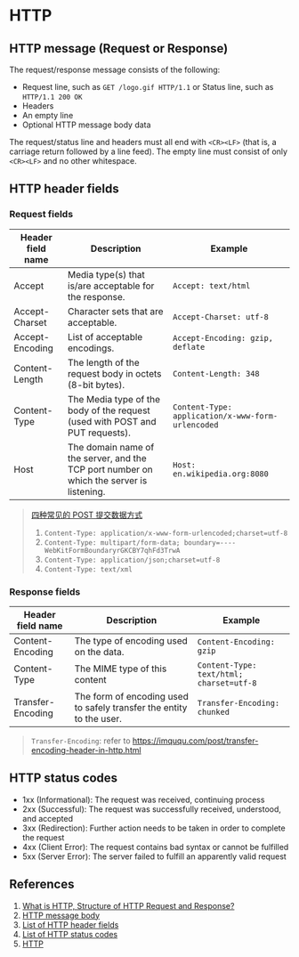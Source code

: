 # HTTP

## HTTP message (Request or Response)

The request/response message consists of the following:

- Request line, such as `GET /logo.gif HTTP/1.1` or Status line, such as `HTTP/1.1 200 OK`
- Headers
- An empty line
- Optional HTTP message body data

The request/status line and headers must all end with `<CR><LF>` (that is, a carriage return followed by a line feed). The empty line must consist of only `<CR><LF>` and no other whitespace.

## HTTP header fields

### Request fields

| Header field name | Description | Example |
| --- | --- | --- |
| Accept | Media type(s) that is/are acceptable for the response. | `Accept: text/html` |
| Accept-Charset | Character sets that are acceptable. | `Accept-Charset: utf-8` |
| Accept-Encoding |	List of acceptable encodings. |	`Accept-Encoding: gzip, deflate` |
| Content-Length | The length of the request body in octets (8-bit bytes). | `Content-Length: 348` |
| Content-Type | The Media type of the body of the request (used with POST and PUT requests). | `Content-Type: application/x-www-form-urlencoded` |
| Host | The domain name of the server, and the TCP port number on which the server is listening. | `Host: en.wikipedia.org:8080` |

> [四种常见的 POST 提交数据方式](https://imququ.com/post/four-ways-to-post-data-in-http.html)
> 
> 1. `Content-Type: application/x-www-form-urlencoded;charset=utf-8`
> 2. `Content-Type: multipart/form-data; boundary=----WebKitFormBoundaryrGKCBY7qhFd3TrwA`
> 3. `Content-Type: application/json;charset=utf-8`
> 4. `Content-Type: text/xml`

### Response fields

| Header field name | Description | Example |
| --- | --- | --- |
| Content-Encoding | The type of encoding used on the data. |	`Content-Encoding: gzip` |
| Content-Type | The MIME type of this content | `Content-Type: text/html; charset=utf-8` |
| Transfer-Encoding | The form of encoding used to safely transfer the entity to the user. | `Transfer-Encoding: chunked` |

> `Transfer-Encoding`: refer to https://imququ.com/post/transfer-encoding-header-in-http.html

## HTTP status codes

- 1xx (Informational): The request was received, continuing process
- 2xx (Successful): The request was successfully received, understood, and accepted
- 3xx (Redirection): Further action needs to be taken in order to complete the request
- 4xx (Client Error): The request contains bad syntax or cannot be fulfilled
- 5xx (Server Error): The server failed to fulfill an apparently valid request

## References

1. [What is HTTP, Structure of HTTP Request and Response?](https://www.webnots.com/what-is-http/)
2. [HTTP message body](https://en.wikipedia.org/wiki/HTTP_message_body)
3. [List of HTTP header fields](https://en.wikipedia.org/wiki/List_of_HTTP_header_fields)
4. [List of HTTP status codes](https://en.wikipedia.org/wiki/List_of_HTTP_status_codes)
5. [HTTP](https://developer.mozilla.org/zh-CN/docs/Web/HTTP)
